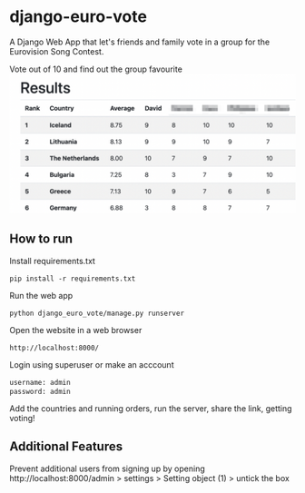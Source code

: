 # django-euro-vote
A Django Web App that let's friends and family vote in a group for the Eurovision Song Contest.

Vote out of 10 and find out the group favourite
![results](results.png)

## How to run
Install requirements.txt
```
pip install -r requirements.txt
```
Run the web app
```
python django_euro_vote/manage.py runserver
```
Open the website in a web browser
```
http://localhost:8000/
```
Login using superuser or make an acccount
```
username: admin
password: admin
```
Add the countries and running orders, run the server, share the link, getting voting!

## Additional Features
Prevent additional users from signing up by opening http://localhost:8000/admin > settings > Setting object (1) > untick the box